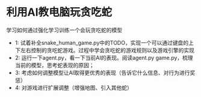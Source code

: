 # 利用AI教电脑玩贪吃蛇

学习如何通过强化学习训练一个会玩贪吃蛇的模型


- 1: 试着补全snake_human_game.py中的TODO，实现一个可以通过键盘的上下左右控制的贪吃蛇游戏。过程中学会贪吃蛇的游戏规则以及游戏引擎的实现
- 2: 运行一下agent.py，看一下当前AI的表现。阅读agent.py game.py，梳理当前的模型，思考蛇表现的原因；
- 3: 考虑如何调整模型让AI取得更优秀的表现（告诉它什么信息、对行为进行奖惩）
- 4: 对游戏进行扩展调整（增强地图、引入其他蛇）
